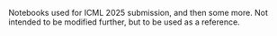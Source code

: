 Notebooks used for ICML 2025 submission, and then some more. Not intended to be modified further, but to be used as a reference.
